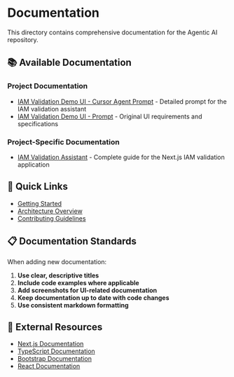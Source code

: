 # Documentation

This directory contains comprehensive documentation for the Agentic AI repository.

## 📚 Available Documentation

### Project Documentation
- [IAM Validation Demo UI - Cursor Agent Prompt](./IAM_Validation_Demo_UI_CursorAgentPrompt.md) - Detailed prompt for the IAM validation assistant
- [IAM Validation Demo UI - Prompt](./IAM_Validation_Demo_UI_Prompt.md) - Original UI requirements and specifications

### Project-Specific Documentation
- [IAM Validation Assistant](../iam-nextjs/README.md) - Complete guide for the Next.js IAM validation application

## 🚀 Quick Links

- [Getting Started](../README.md#getting-started)
- [Architecture Overview](../README.md#architecture)
- [Contributing Guidelines](../README.md#contributing)

## 📋 Documentation Standards

When adding new documentation:

1. **Use clear, descriptive titles**
2. **Include code examples where applicable**
3. **Add screenshots for UI-related documentation**
4. **Keep documentation up to date with code changes**
5. **Use consistent markdown formatting**

## 🔗 External Resources

- [Next.js Documentation](https://nextjs.org/docs)
- [TypeScript Documentation](https://www.typescriptlang.org/docs/)
- [Bootstrap Documentation](https://getbootstrap.com/docs/5.3/getting-started/introduction/)
- [React Documentation](https://react.dev/) 